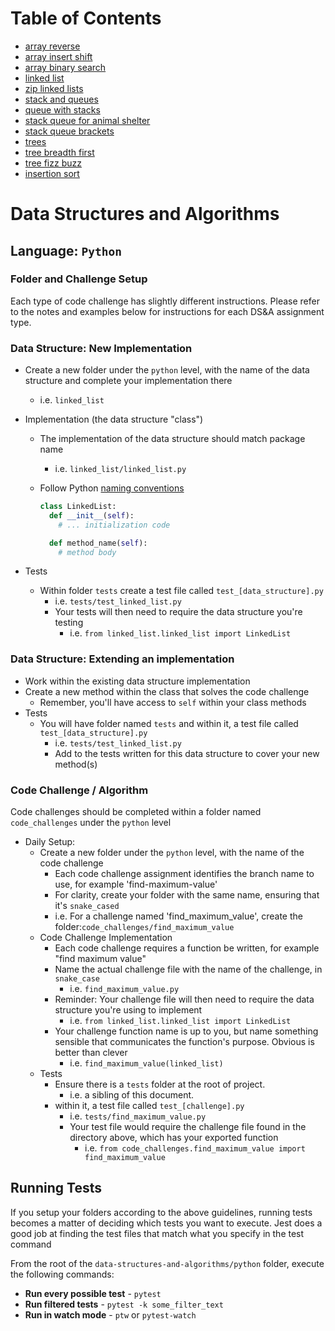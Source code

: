 # Table of Contents
- [array reverse](code_challenges/array_reverse/README.md)
- [array insert shift](code_challenges/array_insert_shift/README.md)
- [array binary search](code_challenges/array__binary_search/README.md)
- [linked list](linked_list/README.md)
- [zip linked lists]((code_challenges/linked_list_zip/README.md))
- [stack and queues](code_challenges/stacks_and_queue/README.md)
- [queue with stacks](code_challenges/stack_queue_pseudo/README.md)
- [stack queue for animal shelter](code_challenges/stack_queue_animal_shelter/README.md)
- [stack queue brackets](code_challenges/stack_queue_brackets/README.md)
- [trees](tree/README.md)
- [tree breadth first](code_challenges/tree_breadth_first/README.md)
- [tree fizz buzz](code_challenges/tree_fizz_buzz/README.md)
- [insertion sort](sorts/insertion_sort/README.md)


# Data Structures and Algorithms

## Language: `Python`

### Folder and Challenge Setup

Each type of code challenge has slightly different instructions. Please refer to the notes and examples below for instructions for each DS&A assignment type.

### Data Structure: New Implementation

- Create a new folder under the `python` level, with the name of the data structure and complete your implementation there
  - i.e. `linked_list`
- Implementation (the data structure "class")
  - The implementation of the data structure should match package name
    - i.e. `linked_list/linked_list.py`
  - Follow Python [naming conventions](https://www.python.org/dev/peps/pep-0008/#naming-conventions)

    ```python
    class LinkedList:
      def __init__(self):
        # ... initialization code

      def method_name(self):
        # method body
    ```

- Tests
  - Within folder `tests` create a test file called `test_[data_structure].py`
    - i.e. `tests/test_linked_list.py`
    - Your tests will then need to require the data structure you're testing
      - i.e. `from linked_list.linked_list import LinkedList`

### Data Structure: Extending an implementation

- Work within the existing data structure implementation
- Create a new method within the class that solves the code challenge
  - Remember, you'll have access to `self` within your class methods
- Tests
  - You will have folder named `tests` and within it, a test file called `test_[data_structure].py`
    - i.e. `tests/test_linked_list.py`
    - Add to the tests written for this data structure to cover your new method(s)

### Code Challenge / Algorithm

Code challenges should be completed within a folder named `code_challenges` under the `python` level

- Daily Setup:
  - Create a new folder under the `python` level, with the name of the code challenge
    - Each code challenge assignment identifies the branch name to use, for example 'find-maximum-value'
    - For clarity, create your folder with the same name, ensuring that it's `snake_cased`
    - i.e. For a challenge named 'find_maximum_value', create the folder:`code_challenges/find_maximum_value`
  - Code Challenge Implementation
    - Each code challenge requires a function be written, for example "find maximum value"
    - Name the actual challenge file with the name of the challenge, in `snake_case`
      - i.e. `find_maximum_value.py`
    - Reminder: Your challenge file will then need to require the data structure you're using to implement
      - i.e. `from linked_list.linked_list import LinkedList`
    - Your challenge function name is up to you, but name something sensible that communicates the function's purpose. Obvious is better than clever
      - i.e. `find_maximum_value(linked_list)`
  - Tests
    - Ensure there is a `tests` folder at the root of project.
      - i.e. a sibling of this document.
    - within it, a test file called `test_[challenge].py`
      - i.e. `tests/find_maximum_value.py`
      - Your test file would require the challenge file found in the directory above, which has your exported function
        - i.e. `from code_challenges.find_maximum_value import find_maximum_value`

## Running Tests

If you setup your folders according to the above guidelines, running tests becomes a matter of deciding which tests you want to execute.  Jest does a good job at finding the test files that match what you specify in the test command

From the root of the `data-structures-and-algorithms/python` folder, execute the following commands:

- **Run every possible test** - `pytest`
- **Run filtered tests** - `pytest -k some_filter_text`
- **Run in watch mode** - `ptw` or `pytest-watch`

